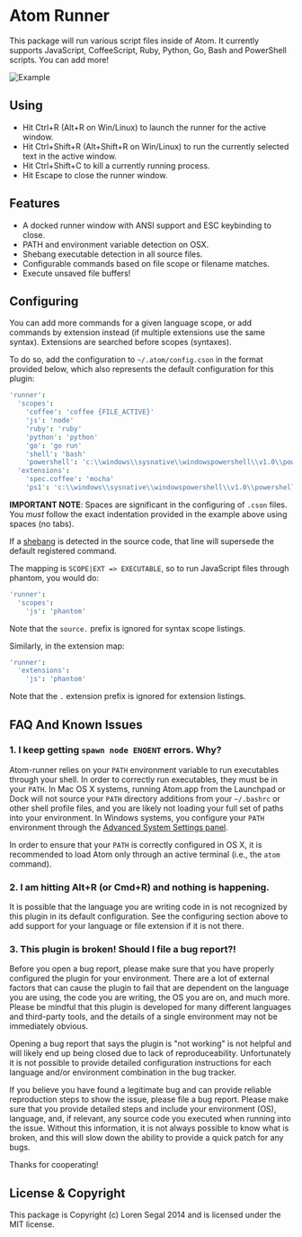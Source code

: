 # Atom Runner

This package will run various script files inside of Atom.
It currently supports JavaScript, CoffeeScript, Ruby, Python, Go, Bash and PowerShell
scripts. You can add more!

![Example](https://raw.githubusercontent.com/lsegal/atom-runner/master/resources/screenshot-1.png)

## Using

* Hit Ctrl+R (Alt+R on Win/Linux) to launch the runner for the active window.
* Hit Ctrl+Shift+R (Alt+Shift+R on Win/Linux) to run the currently selected
  text in the active window.
* Hit Ctrl+Shift+C to kill a currently running process.
* Hit Escape to close the runner window.

## Features

* A docked runner window with ANSI support and ESC keybinding to close.
* PATH and environment variable detection on OSX.
* Shebang executable detection in all source files.
* Configurable commands based on file scope or filename matches.
* Execute unsaved file buffers!

## Configuring

You can add more commands for a given language scope, or add commands by
extension instead (if multiple extensions use the same syntax). Extensions
are searched before scopes (syntaxes).

To do so, add the configuration to `~/.atom/config.cson` in the format provided
below, which also represents the default configuration for this plugin:

```cson
'runner':
  'scopes':
    'coffee': 'coffee {FILE_ACTIVE}'
    'js': 'node'
    'ruby': 'ruby'
    'python': 'python'
    'go': 'go run'
    'shell': 'bash'
    'powershell': 'c:\\windows\\sysnative\\windowspowershell\\v1.0\\powershell.exe -noninteractive -noprofile -c -'
  'extensions':
    'spec.coffee': 'mocha'
    'ps1': 'c:\\windows\\sysnative\\windowspowershell\\v1.0\\powershell.exe –file'
```

**IMPORTANT NOTE**: Spaces are significant in the configuring of `.cson`
files. You *must* follow the exact indentation provided in the example
above using spaces (no tabs).

If a [shebang][sh] is detected in the source code, that line will supersede the
default registered command.

The mapping is `SCOPE|EXT => EXECUTABLE`, so to run JavaScript files through
phantom, you would do:

```cson
'runner':
  'scopes':
    'js': 'phantom'
```

Note that the `source.` prefix is ignored for syntax scope listings.

Similarly, in the extension map:

```cson
'runner':
  'extensions':
    'js': 'phantom'
```

Note that the `.` extension prefix is ignored for extension listings.

## FAQ And Known Issues

### 1. I keep getting `spawn node ENOENT` errors. Why?

Atom-runner relies on your `PATH` environment variable to run executables through your shell.
In order to correctly run executables, they must be in your `PATH`. In Mac OS X systems,
running Atom.app from the Launchpad or Dock will not source your `PATH` directory additions
from your `~/.bashrc` or other shell profile files, and you are likely not loading your
full set of paths into your environment. In Windows systems, you configure your `PATH`
environment through the [Advanced System Settings panel][winconfig].

In order to ensure that your `PATH` is correctly configured in OS X, it is recommended to
load Atom only through an active terminal (i.e., the `atom` command).

### 2. I am hitting Alt+R (or Cmd+R) and nothing is happening.

It is possible that the language you are writing code in is not recognized by this plugin
in its default configuration. See the configuring section above to add support for your
language or file extension if it is not there.

### 3. This plugin is broken! Should I file a bug report?!

Before you open a bug report, please make sure that you have properly configured the
plugin for your environment. There are a lot of external factors that can cause the
plugin to fail that are dependent on the language you are using, the code you are
writing, the OS you are on, and much more. Please be mindful that this plugin is
developed for many different languages and third-party tools, and the details of
a single environment may not be immediately obvious.

Opening a bug report that says the plugin is "not working" is not helpful and will
likely end up being closed due to lack of reproduceability. Unfortunately it is not
possible to provide detailed configuration instructions for each language and/or
environment combination in the bug tracker.

If you believe you have found a legitimate bug and can provide reliable reproduction
steps to show the issue, please file a bug report. Please make sure that you provide
detailed steps and include your environment (OS), language, and, if relevant, any
source code you executed when running into the issue. Without this information,
it is not always possible to know what is broken, and this will slow down the
ability to provide a quick patch for any bugs.

Thanks for cooperating!

## License & Copyright

This package is Copyright (c) Loren Segal 2014 and is licensed under the MIT
license.

[sh]: https://en.wikipedia.org/wiki/Shebang_(Unix)
[winconfig]: http://www.computerhope.com/issues/ch000549.htm
